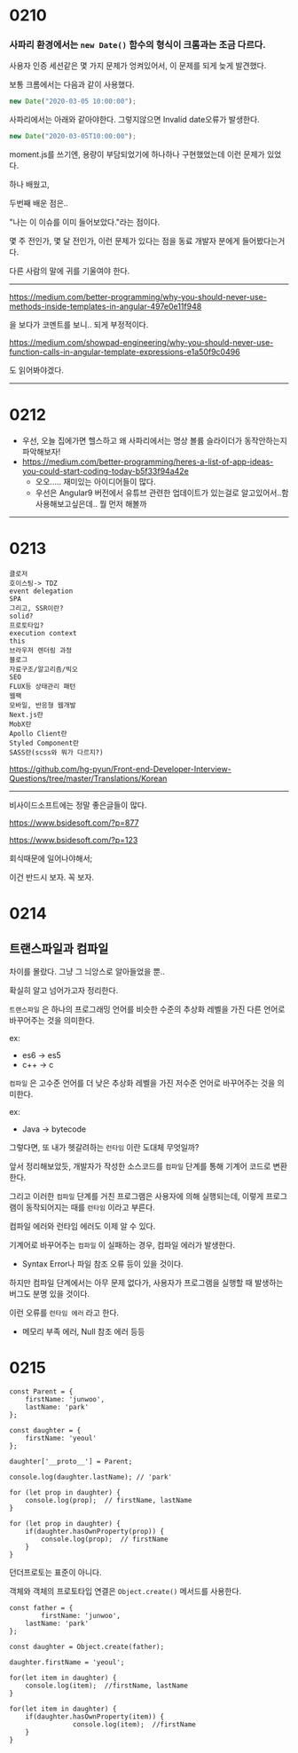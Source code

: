 # 0210



### 사파리 환경에서는 `new Date()` 함수의 형식이 크롬과는 조금 다르다.

사용자 인증 세션같은 몇 가지 문제가 엉켜있어서, 이 문제를 되게 늦게 발견했다.

보통 크롬에서는 다음과 같이 사용했다.

```typescript
new Date("2020-03-05 10:00:00");
```

사파리에서는 아래와 같아야한다. 그렇지않으면 Invalid date오류가 발생한다.

```typescript
new Date("2020-03-05T10:00:00");
```

moment.js를 쓰기엔, 용량이 부담되었기에 하나하나 구현했었는데 이런 문제가 있었다.

하나 배웠고,

두번째 배운 점은..

"나는 이 이슈를 이미 들어보았다."라는 점이다.

몇 주 전인가, 몇 달 전인가, 이런 문제가 있다는 점을 동료 개발자 분에게 들어봤다는거다.

다른 사람의 말에 귀를 기울여야 한다.

---

https://medium.com/better-programming/why-you-should-never-use-methods-inside-templates-in-angular-497e0e11f948

을 보다가 코멘트를 보니.. 되게 부정적이다.

https://medium.com/showpad-engineering/why-you-should-never-use-function-calls-in-angular-template-expressions-e1a50f9c0496 

도 읽어봐야겠다.





---



# 0212

- 우선, 오늘 집에가면 헬스하고 왜 사파리에서는 명상 볼륨 슬라이더가 동작안하는지 파악해보자!
- https://medium.com/better-programming/heres-a-list-of-app-ideas-you-could-start-coding-today-b5f33f94a42e
  - 오오..... 재미있는 아이디어들이 많다.
  - 우선은 Angular9 버전에서 유튜브 관련한 업데이트가 있는걸로 알고있어서..함 사용해보고싶은데.. 뭘 먼저 해볼까

---



# 0213

```
클로저
호이스팅-> TDZ
event delegation
SPA
그리고, SSR이란?
solid?
프로토타입?
execution context
this
브라우저 렌더링 과정
블로그
자료구조/알고리즘/빅오
SEO
FLUX등 상태관리 패턴
웹팩
모바일, 반응형 웹개발
Next.js란
MobX란
Apollo Client란
Styled Component란
SASS란(scss와 뭐가 다르지?)
```

https://github.com/hg-pyun/Front-end-Developer-Interview-Questions/tree/master/Translations/Korean



---

비사이드소프트에는 정말 좋은글들이 많다.

https://www.bsidesoft.com/?p=877

https://www.bsidesoft.com/?p=123



회식때문에 일어나야해서;

이건 반드시 보자. 꼭 보자.



# 0214

## 트랜스파일과 컴파일

차이를 몰랐다. 그냥 그 늬앙스로 알아들었을 뿐..

확실히 알고 넘어가고자 정리한다.

`트랜스파일` 은 하나의 프로그래밍 언어를 비슷한 수준의 추상화 레벨을 가진 다른 언어로 바꾸어주는 것을 의미한다.

ex: 

- es6 -> es5
- c++ -> c

`컴파일` 은 고수준 언어를 더 낮은 추상화 레벨을 가진 저수준 언어로 바꾸어주는 것을 의미한다.

ex:

- Java -> bytecode



그렇다면, 또 내가 헷갈려하는 `런타임` 이란 도대체 무엇일까?

앞서 정리해보았듯, 개발자가 작성한 소스코드를 `컴파일` 단계를 통해 기계어 코드로 변환한다.

그리고 이러한 `컴파일` 단계를 거친 프로그램은 사용자에 의해 실행되는데, 이렇게 프로그램이 동작되어지는 때를 `런타임` 이라고 부른다.

컴파일 에러와 런타임 에러도 이제 알 수 있다.

기계어로 바꾸어주는 `컴파일` 이 실패하는 경우, 컴파일 에러가 발생한다.

- Syntax Error나 파일 참조 오류 등이 있을 것이다.

하지만 컴파일 단계에서는 아무 문제 없다가, 사용자가 프로그램을 실행할 때 발생하는 버그도 분명 있을 것이다.

이런 오류를 `런타임 에러` 라고 한다.

- 메모리 부족 에러, Null 참조 에러 등등





# 0215

```
const Parent = {
    firstName: 'junwoo',
    lastName: 'park'
};

const daughter = {
    firstName: 'yeoul'
};

daughter['__proto__'] = Parent;

console.log(daughter.lastName);	// 'park'
```

```
for (let prop in daughter) {
    console.log(prop);	// firstName, lastName
}
```

```
for (let prop in daughter) {
    if(daughter.hasOwnProperty(prop)) {
        console.log(prop);	// firstName
    }    
}
```



던더프로토는 표준이 아니다.

객체와 객체의 프로토타입 연결은 `Object.create()` 메서드를 사용한다.

```
const father = {
		firstName: 'junwoo',
    lastName: 'park'
};

const daughter = Object.create(father);

daughter.firstName = 'yeoul';
```

```
for(let item in daughter) {
    console.log(item);	//firstName, lastName
}
```

```
for(let item in daughter) {
    if(daughter.hasOwnProperty(item)) {
				console.log(item);	//firstName
    }
}
```

